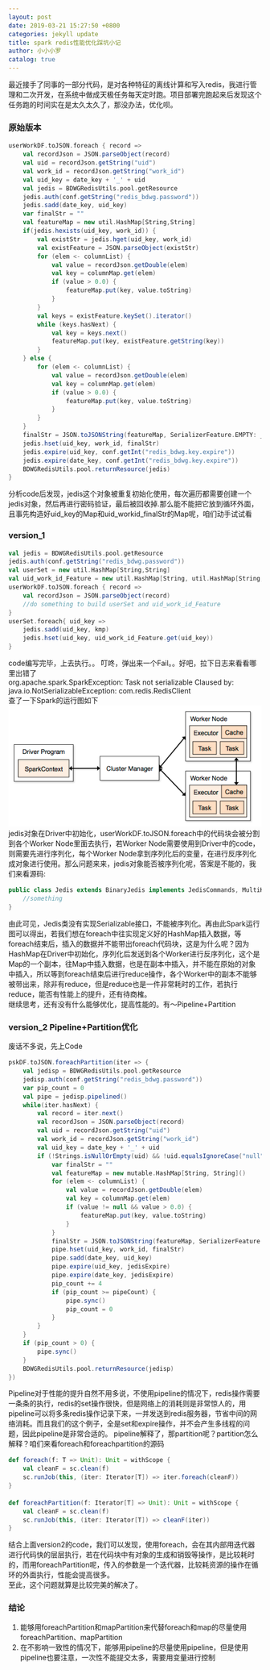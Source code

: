 ```yaml
---
layout: post
date: 2019-03-21 15:27:50 +0800
categories: jekyll update
title: spark redis性能优化踩坑小记
author: 小小小罗
catalog: true
---
```


 最近接手了同事的一部分代码，是对各种特征的离线计算和写入redis，我进行管理和二次开发，在系统中做成天极任务每天定时跑。项目部署完跑起来后发现这个任务跑的时间实在是太久太久了，那没办法，优化呗。

### 原始版本
```Scala
userWorkDF.toJSON.foreach { record =>
    val recordJson = JSON.parseObject(record)
    val uid = recordJson.getString("uid")
    val work_id = recordJson.getString("work_id")
    val uid_key = date_key + '_' + uid
    val jedis = BDWGRedisUtils.pool.getResource
    jedis.auth(conf.getString("redis_bdwg.password"))
    jedis.sadd(date_key, uid_key)
    var finalStr = ""
    val featureMap = new util.HashMap[String,String]
    if(jedis.hexists(uid_key, work_id)) {
        val existStr = jedis.hget(uid_key, work_id)
        val existFeature = JSON.parseObject(existStr)
        for (elem <- columnList) {
            val value = recordJson.getDouble(elem)
            val key = columnMap.get(elem)
            if (value > 0.0) {
                featureMap.put(key, value.toString)
            }
        }
        val keys = existFeature.keySet().iterator()
        while (keys.hasNext) {
            val key = keys.next()
            featureMap.put(key, existFeature.getString(key))
        }
    } else {
        for (elem <- columnList) {
            val value = recordJson.getDouble(elem)
            val key = columnMap.get(elem)
            if (value > 0.0) {
                featureMap.put(key, value.toString)
            }
        }
    }
    finalStr = JSON.toJSONString(featureMap, SerializerFeature.EMPTY: _*)
    jedis.hset(uid_key, work_id, finalStr)
    jedis.expire(uid_key, conf.getInt("redis_bdwg.key.expire"))
    jedis.expire(date_key, conf.getInt("redis_bdwg.key.expire"))
    BDWGRedisUtils.pool.returnResource(jedis)
}
```
分析code后发现，jedis这个对象被重复初始化使用，每次遍历都需要创建一个jedis对象，然后再进行密码验证，最后被回收掉.那么能不能把它放到循环外面，且事先构造好uid_key的Map和uid_workid_finalStr的Map呢，咱们动手试试看

### version_1
```Scala
val jedis = BDWGRedisUtils.pool.getResource
jedis.auth(conf.getString("redis_bdwg.password"))
val userSet = new util.HashMap[String,String]
val uid_work_id_Feature = new util.HashMap[String, util.HashMap[String,String]]
userWorkDF.toJSON.foreach { record =>
    val recordJson = JSON.parseObject(record)
    //do something to build userSet and uid_work_id_Feature
}
userSet.foreach{ uid_key => 
    jedis.sadd(uid_key, kmp)
    jedis.hset(uid_key, uid_work_id_Feature.get(uid_key))
}
```
code编写完毕，上去执行。。
叮咚，弹出来一个Fail。。好吧，拉下日志来看看哪里出错了<br>
org.apache.spark.SparkException: Task not serializable 
Claused by: java.io.NotSerializableException: com.redis.RedisClient<br>
查了一下Spark的运行图如下
![avatar](/img/spark.jpg)
jedis对象在Driver中初始化，userWorkDF.toJSON.foreach中的代码块会被分割到各个Worker Node里面去执行，若Worker Node需要使用到Driver中的code，则需要先进行序列化，每个Worker Node拿到序列化后的变量，在进行反序列化成对象进行使用。那么问题来来，jedis对象能否被序列化呢，答案是不能的，我们来看源码:
```Java
public class Jedis extends BinaryJedis implements JedisCommands, MultiKeyCommands, AdvancedJedisCommands, ScriptingCommands, BasicCommands, ClusterCommands, SentinelCommands {
    //something
}
```
由此可见，Jedis类没有实现Serializable接口，不能被序列化。再由此Spark运行图可以得出，若我们想在foreach中往实现定义好的HashMap插入数据，等foreach结束后，插入的数据并不能带出foreach代码块，这是为什么呢？因为HashMap在Driver中初始化，序列化后发送到各个Worker进行反序列化，这个是Map的一个副本，往Map中插入数据，也是在副本中插入，并不能在原始的对象中插入，所以等到foreach结束后进行reduce操作，各个Worker中的副本不能够被带出来，除非有reduce，但是reduce也是一件非常耗时的工作，若执行reduce，能否有性能上的提升，还有待商榷。<br>
继续思考，还有没有什么能够优化，提高性能的。有～Pipeline+Partition
### version_2 Pipeline+Partition优化
废话不多说，先上Code
```Scala
pskDF.toJSON.foreachPartition(iter => {
    val jedisp = BDWGRedisUtils.pool.getResource
    jedisp.auth(conf.getString("redis_bdwg.password"))
    var pip_count = 0
    val pipe = jedisp.pipelined()
    while(iter.hasNext) {
        val record = iter.next()
        val recordJson = JSON.parseObject(record)
        val uid = recordJson.getString("uid")
        val work_id = recordJson.getString("work_id")
        val uid_key = date_key + '_' + uid
        if (!Strings.isNullOrEmpty(uid) && !uid.equalsIgnoreCase("null")) {
            var finalStr = ""
            val featureMap = new mutable.HashMap[String, String]()
            for (elem <- columnList) {
                val value = recordJson.getDouble(elem)
                val key = columnMap.get(elem)
                if (value != null && value > 0.0) {
                    featureMap.put(key, value.toString)
                }
            }
            finalStr = JSON.toJSONString(featureMap, SerializerFeature.EMPTY: _*)
            pipe.hset(uid_key, work_id, finalStr)
            pipe.sadd(date_key, uid_key)
            pipe.expire(uid_key, jedisExpire)
            pipe.expire(date_key, jedisExpire)
            pip_count += 4
            if (pip_count >= pipeCount) {
                pipe.sync()
                pip_count = 0
            }
        }
    }
    if (pip_count > 0) {
        pipe.sync()
    }
    BDWGRedisUtils.pool.returnResource(jedisp)
})
```
Pipeline对于性能的提升自然不用多说，不使用pipeline的情况下，redis操作需要一条条的执行，redis的set操作很快，但是网络上的消耗则是非常惊人的，用pipeline可以将多条redis操作记录下来，一并发送到redis服务器，节省中间的网络消耗。而且我们的这个例子，全是set和expire操作，并不会产生多线程的问题，因此pipeline是非常合适的。
pipeline解释了，那partition呢？partition怎么解释？咱们来看foreach和foreachpartition的源码
```Scala
def foreach(f: T => Unit): Unit = withScope {
    val cleanF = sc.clean(f)
    sc.runJob(this, (iter: Iterator[T]) => iter.foreach(cleanF))
}

def foreachPartition(f: Iterator[T] => Unit): Unit = withScope {
    val cleanF = sc.clean(f)
    sc.runJob(this, (iter: Iterator[T]) => cleanF(iter))
}
```
结合上面version2的code，我们可以发现，使用foreach，会在其内部用迭代器进行代码快的层层执行，若在代码块中有对象的生成和销毁等操作，是比较耗时的，而用foreachPartition呢，传入的参数是一个迭代器，比较耗资源的操作在循环的外面执行，性能会提高很多。
<br>
至此，这个问题就算是比较完美的解决了。
### 结论
1. 能够用foreachPartition和mapPartition来代替foreach和map的尽量使用foreachPartition、mapPartition
2. 在不影响一致性的情况下，能够用pipeline的尽量使用pipeline，但是使用pipeline也要注意，一次性不能提交太多，需要用变量进行控制